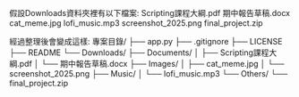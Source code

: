 假設Downloads資料夾裡有以下檔案:
Scripting課程大綱.pdf
期中報告草稿.docx
cat_meme.jpg
lofi_music.mp3
screenshot_2025.png
final_project.zip

經過整理後會變成這樣:
專案目錄/
├── app.py
├── .gitignore
├── LICENSE
├── README
└── Downloads/
    ├── Documents/
    │   ├── Scripting課程大綱.pdf
    │   └── 期中報告草稿.docx
    ├── Images/
    │   ├── cat_meme.jpg
    │   └── screenshot_2025.png
    ├── Music/
    │   └── lofi_music.mp3
    └── Others/
        └── final_project.zip
